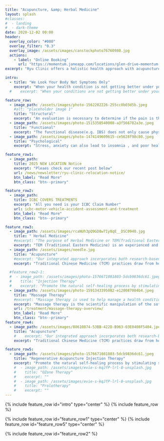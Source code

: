 ```yaml
---
title: "Acupuncture, &amp; Herbal Medicine"
layout: splash
#classes:
#  - landing
#  - dark-theme
date: 2020-12-02 00:00
header:
  overlay_color: "#000"
  overlay_filter: "0.3"
  overlay_image: /assets/images/canstockphoto76760980.jpg
  actions:
    - label: "Online Booking"
      url: "https://momentum.janeapp.com/locations/glen-drive-momentum-therapeutics-health-care-clinic/book#/staff_member/139"
excerpt: "Ryu Clinic offers a holistic health approach with acupuncture, massage therapy and herbal medicine services. We are conveniently located in downtown Port Moody. The conditions we treat include pain management, TCM psychology, pediatrics, gynecology, and immune-related health issues."

intro:
  - title: "We Look Your Body Not Symptoms Only"
    excerpt: "When your health condition is not getting better under your current treatment approach, consider a holistic approach. We aim at correcting the balance of your body and improving your health as a whole. It can be an alternative or complementary treatment for you. We believe treatments should be proven, effective, and safe. And we do our best to find the most effective plan to treat the condition you have. Many illnesses, especially chronic health conditions, are structural, functional, and/or psychological problems."
  #    excerpt: "When your conditions are not getting better under your current treatment approach, consider a holistic approach. We aim at correcting the balance of your body and improving your health as a whole. We do our best to find the most effective plan to treat your health condition. We believe treatments should be proven, effective, and safe. Many illnesses, especially chronic health conditions, are structural, functional, and/or psychological problems."

feature_row:
  - image_path: /assets/images/photo-1562282226-255cc0b03d5b.jpeg
    #alt: "placeholder image 1"
    title: "Structural"
    excerpt: "An evaluation is necessary to determine if the pain is the result of a musculoskeletal injury or part of a systemic problem."
  - image_path: /assets/images/photo-1515350540008-a3f566782a3e.jpeg
    title: "Functional"
    excerpt: "The functional disease(e.g. IBS) does not only cause physical suffering but also has a great impact on people's quality of life."
  - image_path: /assets/images/photo-1474149609615-ce5628f98c80.jpeg
    title: "Psychological"
    excerpt: "Stress, anxiety can also lead to insomnia , and poor health is just one side effect from lack of sleep."

feature_row1:
  - image_path:
    title: 2025 NEW LOCATION Notice
    excerpt: "Pleaes check our recent post below"
    url: /news/newsletter/ryu-clinic-relocation-notice/
    btn_label: "Read More"
    btn_class: "btn--primary"

feature_row2:
  - image_path:
    title: ICBC COVERS TREATMENTS
    excerpt: "All you need is your ICBC Claim Number"
    url: icbc-motor-vehicle-accident-assessment-and-treatment
    btn_label: "Read More"
    btn_class: "btn--primary"

feature_row3:
  - image_path: /assets/images/rcaNUh3pQ9GD8w7Iy8qE__DSC0940.jpg
    title: " Herbal Medicine"
    #excerpt: "The purpose of Herbal Medicine or TEM(Traditional Eastern Medicine), TCM(Traditional Chinese Medicine) is to recover the natural balance of your body. It can not only enhance recuperative power, immunity and physical and emotional health but also improve overall function and well-being."
    excerpt: "TEM (Traditional Eastern Medicine) is an experienced and wholistic technique under the umbrella of TCM practices. It involves a personalized herbal medicine based on the accumulated health data for thousands of years. It is used to enhance our recuperative power, immunity, and physical and emotional health and improve our overall function and well-being. It is employed to treat over one-quarter of the world's population. [Jiman Ryu (R.Ac. R.TCM.P.)](/about/teams) is a registered TCM practitioner with [CTCMA](https://www.ctcma.bc.ca/). Jiman is trained and experienced in treating patients across variability from simple cold symptoms to serious and complex health conditions."
  - image_path: /assets/images/needle.jpg
    title: "Acupuncture"
    #excerpt: "Our integrated approach incorporates both research-based and time-tested treatments combining Chinese medicine, acupuncture, acupoint-injection and functional medicine. Rather than taking a traditional disease-centred focus, we address the underlying causes of disease using a patient-centred approach addressing the whole person, not just an isolated set of symptoms."
    excerpt: "Traditional Chinese Medicine (TCM) practices draw from holistic Eastern healing techniques. Acupuncture is the most common technique used. It improves health and stimulates the body’s natural healing mechanisms by stimulating acupressure points/meridians using a fine, sterile needle. Pressure, heat, or electrical stimulation may further enhance the effects. You do not need a physician’s referral to attend acupuncture sessions. ICBC allows Acupuncturists in BC to directly bill for treatments provided to patients who have sustained injuries in a motor vehicle accident. Some extended health plans may cover the cost of the treatment as well. Please review your private insurance plan for more details."

  #feature_row2-1:
  #  - image_path: /assets/images/photo-1576671081803-5dcb9836dc61.jpeg
  #    title: "Injection Therapy"
  #    excerpt: "Promote the natural self-healing process by stimulating specific anatomic sites with injection. Various types of injections available. Acupoint-Acupuncture, Ashi points, Trigger Point/Myofacial-Muscle and fascia, Regenerative-TCM Bone Pecking techniques"
  - image_path: /assets/images/photo-1591343395082-e120087004b4.jpeg
    title: "Massage Therapy"
    #excerpt: "Massage therapy is used to help manage a health condition or enhance wellness. It involves manipulating the soft tissues of the body."
    excerpt: "Massage therapy is the scientific manipulation of the soft tissues of the body. The treatment includes primarily manual techniques such as applying fixed or movable pressure, holding and moving muscles and body tissues. The purpose is to rehabilitate the body's physical function, relieve pain, and promote health and well-being. Yeonha Kim (R.Ac. RMT) is a trained Registered Massage Therapist (RMT) with [CMTBC](https://cmtbc.ca/). She has years of experience, and she is passionate about her work in massage therapy."
    url: /treatment/massage-therapy-overview/
    btn_label: "Read More"
    btn_class: "btn--primary"
feature_row4:
  - image_path: /assets/images/88610874-53BB-422D-B963-03E0408F5404.jpeg
    title: "Acupuncture"
    #    excerpt: "Our integrated approach incorporates both research-based and time-tested treatments combining Chinese medicine, acupuncture, acupoint-injection and functional medicine. Rather than taking a traditional disease-centred focus, we address the underlying causes of disease using a patient-centred approach addressing the whole person, not just an isolated set of symptoms."
    excerpt: "Traditional Chinese Medicine (TCM) practices draw from holistic Eastern healing techniques. Acupuncture is the most common technique used. It improves health and stimulates the body’s natural healing mechanisms by stimulating acupressure points/meridians using a fine, sterile needle. Pressure, heat, or electrical stimulation may further enhance the effects. You do not need a physician’s referral to attend acupuncture sessions. ICBC allows Acupuncturists in BC to directly bill for treatments provided to patients who have sustained injuries in a motor vehicle accident. Some extended health plans may cover the cost of the treatment as well. Please review your private insurance plan for more details."

feature_row5:
  - image_path: /assets/images/photo-1576671081803-5dcb9836dc61.jpeg
    title: "Regenerative Acupuncture Injection Therapy"
    excerpt: "Promote the natural self-healing process by stimulating specific anatomic sites with injection."
    #  - image_path: /assets/images/evie-s-kqJfP-lrl-8-unsplash.jpg
    #    title: "OZone Therapy"
    #    excerpt: ""
    #  - image_path: /assets/images/evie-s-kqJfP-lrl-8-unsplash.jpg
    #    title: "Prolotherapy"
    #    excerpt: ""
---
```


{% include feature_row id="intro" type="center" %}
{% include feature_row %}

{% include feature_row id="feature_row1" type="center" %}
{% include feature_row id="feature_row5" type="center" %}

{% include feature_row id="feature_row2" %}
